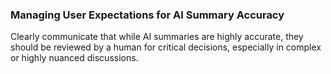 ### Managing User Expectations for AI Summary Accuracy
Clearly communicate that while AI summaries are highly accurate, they should be reviewed by a human for critical decisions, especially in complex or highly nuanced discussions.
